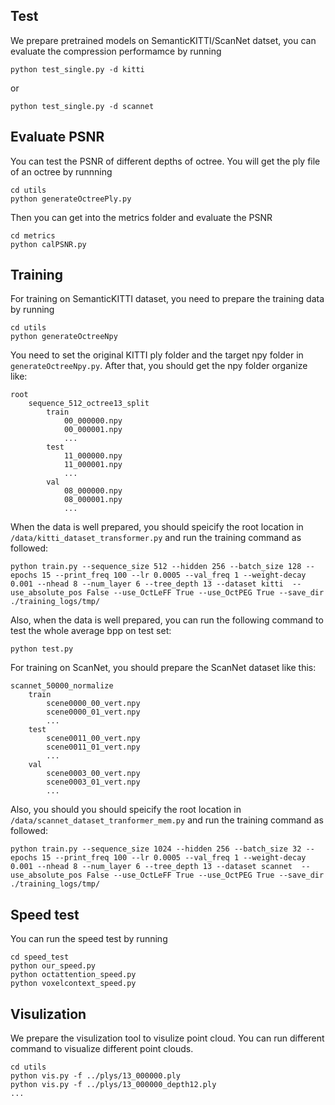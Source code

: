 

## Test
We prepare pretrained models on SemanticKITTI/ScanNet datset, you can evaluate the compression performamce by running
```shell
python test_single.py -d kitti
```
or 
```shell
python test_single.py -d scannet
```
## Evaluate PSNR
You can test the PSNR of different depths of octree.
You will get the ply file of an octree by runnning
```shell
cd utils
python generateOctreePly.py
```
Then you can get into the metrics folder and evaluate the PSNR
```shell
cd metrics
python calPSNR.py
```

## Training
For training on SemanticKITTI dataset, you need to prepare the training data by running 
```shell
cd utils
python generateOctreeNpy
```
You need to set the original KITTI ply folder and the target npy folder in `generateOctreeNpy.py`.
After that, you should get the npy folder organize like:
```
root
    sequence_512_octree13_split
        train
            00_000000.npy
            00_000001.npy
            ...
        test
            11_000000.npy
            11_000001.npy
            ...
        val
            08_000000.npy
            08_000001.npy
            ...
```
When the data is well prepared, you should speicify the root location in `/data/kitti_dataset_transformer.py` and run the training command as followed:
```shell
python train.py --sequence_size 512 --hidden 256 --batch_size 128 --epochs 15 --print_freq 100 --lr 0.0005 --val_freq 1 --weight-decay 0.001 --nhead 8 --num_layer 6 --tree_depth 13 --dataset kitti  --use_absolute_pos False --use_OctLeFF True --use_OctPEG True --save_dir ./training_logs/tmp/
```

Also, when the data is well prepared, you can run the following command to test the whole average bpp on test set:
```sheel
python test.py
```


For training on ScanNet, you should prepare the ScanNet dataset like this:
```
scannet_50000_normalize
    train
        scene0000_00_vert.npy
        scene0000_01_vert.npy
        ...
    test
        scene0011_00_vert.npy
        scene0011_01_vert.npy
        ...
    val
        scene0003_00_vert.npy
        scene0003_01_vert.npy
        ...
```
Also, you should you should speicify the root location in `/data/scannet_dataset_tranformer_mem.py` and run the training command as followed:
```shell
python train.py --sequence_size 1024 --hidden 256 --batch_size 32 --epochs 15 --print_freq 100 --lr 0.0005 --val_freq 1 --weight-decay 0.001 --nhead 8 --num_layer 6 --tree_depth 13 --dataset scannet  --use_absolute_pos False --use_OctLeFF True --use_OctPEG True --save_dir ./training_logs/tmp/
```

## Speed test
You can run the speed test by running
```shell
cd speed_test
python our_speed.py
python octattention_speed.py
python voxelcontext_speed.py
```

## Visulization
We prepare the visulization tool to visulize point cloud.
You can run different command to visualize different point clouds.
```shell
cd utils
python vis.py -f ../plys/13_000000.ply
python vis.py -f ../plys/13_000000_depth12.ply
...
```











